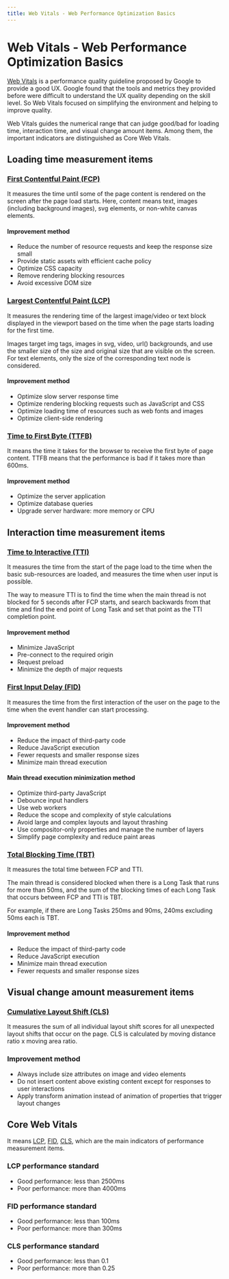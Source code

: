 ```yaml
---
title: Web Vitals - Web Performance Optimization Basics
---
```

# Web Vitals - Web Performance Optimization Basics

[Web Vitals](https://web.dev/vitals/) is a performance quality guideline proposed by Google to provide a good UX. Google found that the tools and metrics they provided before were difficult to understand the UX quality depending on the skill level. So Web Vitals focused on simplifying the environment and helping to improve quality.

Web Vitals guides the numerical range that can judge good/bad for loading time, interaction time, and visual change amount items. Among them, the important indicators are distinguished as Core Web Vitals.

## Loading time measurement items

### [First Contentful Paint (FCP)](https://web.dev/fcp/)
It measures the time until some of the page content is rendered on the screen after the page load starts.
Here, content means text, images (including background images), svg elements, or non-white canvas elements.

#### Improvement method
- Reduce the number of resource requests and keep the response size small
- Provide static assets with efficient cache policy
- Optimize CSS capacity
- Remove rendering blocking resources
- Avoid excessive DOM size

### [Largest Contentful Paint (LCP)](https://web.dev/lcp/)
It measures the rendering time of the largest image/video or text block displayed in the viewport based on the time when the page starts loading for the first time.

Images target img tags, images in svg, video, url() backgrounds, and use the smaller size of the size and original size that are visible on the screen.
For text elements, only the size of the corresponding text node is considered.

#### Improvement method
- Optimize slow server response time
- Optimize rendering blocking requests such as JavaScript and CSS
- Optimize loading time of resources such as web fonts and images
- Optimize client-side rendering

### [Time to First Byte (TTFB)](https://web.dev/time-to-first-byte/) 
It means the time it takes for the browser to receive the first byte of page content. TTFB means that the performance is bad if it takes more than 600ms.

#### Improvement method
- Optimize the server application
- Optimize database queries
- Upgrade server hardware: more memory or CPU

## Interaction time measurement items

### [Time to Interactive (TTI)](https://web.dev/tti/)
It measures the time from the start of the page load to the time when the basic sub-resources are loaded, and measures the time when user input is possible.

The way to measure TTI is to find the time when the main thread is not blocked for 5 seconds after FCP starts, and search backwards from that time and find the end point of Long Task and set that point as the TTI completion point.

#### Improvement method
- Minimize JavaScript
- Pre-connect to the required origin
- Request preload
- Minimize the depth of major requests

### [First Input Delay (FID)](https://web.dev/fid/)
It measures the time from the first interaction of the user on the page to the time when the event handler can start processing.

#### Improvement method
- Reduce the impact of third-party code
- Reduce JavaScript execution
- Fewer requests and smaller response sizes
- Minimize main thread execution

#### Main thread execution minimization method
- Optimize third-party JavaScript
- Debounce input handlers
- Use web workers
- Reduce the scope and complexity of style calculations
- Avoid large and complex layouts and layout thrashing
- Use compositor-only properties and manage the number of layers
- Simplify page complexity and reduce paint areas

### [Total Blocking Time (TBT)](https://web.dev/tbt/)
It measures the total time between FCP and TTI.

The main thread is considered blocked when there is a Long Task that runs for more than 50ms, and the sum of the blocking times of each Long Task that occurs between FCP and TTI is TBT.

For example, if there are Long Tasks 250ms and 90ms, 240ms excluding 50ms each is TBT.

#### Improvement method
- Reduce the impact of third-party code
- Reduce JavaScript execution
- Minimize main thread execution
- Fewer requests and smaller response sizes

## Visual change amount measurement items
### [Cumulative Layout Shift (CLS)](https://web.dev/cls/)
It measures the sum of all individual layout shift scores for all unexpected layout shifts that occur on the page.
CLS is calculated by moving distance ratio x moving area ratio.

### Improvement method
- Always include size attributes on image and video elements
- Do not insert content above existing content except for responses to user interactions
- Apply transform animation instead of animation of properties that trigger layout changes

## Core Web Vitals
It means [LCP](https://web.dev/lcp/), [FID](https://web.dev/fid/), [CLS](https://web.dev/cls/), which are the main indicators of performance measurement items.

### LCP performance standard
- Good performance: less than 2500ms
- Poor performance: more than 4000ms

### FID performance standard
- Good performance: less than 100ms
- Poor performance: more than 300ms

### CLS performance standard
- Good performance: less than 0.1
- Poor performance: more than 0.25
